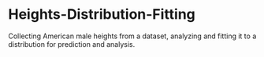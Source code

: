# Heights-Distribution-Fitting
Collecting American male heights from a dataset, analyzing and fitting it to a distribution for prediction and analysis.
